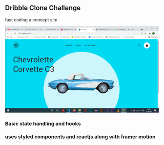 
## Dribble Clone Challenge
fast coding a concept site

<img src="/car.png" alt="car website"/>

### Basic state handling and hooks
### uses styled components and reactjs along with framer motion

